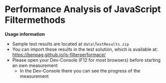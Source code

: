 # Performance Analysis of JavaScript Filtermethods
**Usage information**
* Sample test results are located at `data\TestResults.zip`
* You can import these results in the test solution, which is available at: https://benpag.github.io/js-filterperformace/ 
* Please open your Dev-Console (F12 for most browsers) before starting an own measurement
  * In the Dev-Console there you can see the progress of the measurement
